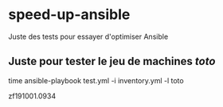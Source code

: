 # speed-up-ansible
Juste des tests pour essayer d'optimiser Ansible

## Juste pour tester le jeu de machines *toto*

time ansible-playbook test.yml -i inventory.yml -l toto




zf191001.0934
